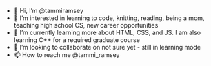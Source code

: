- 👋 Hi, I’m @tammiramsey
- 👀 I’m interested in learning to code, knitting, reading, being a mom, teaching high school CS, new career opportunities
- 🌱 I’m currently learning more about HTML, CSS, and JS. I am also learning C++ for a required graduate course
- 💞️ I’m looking to collaborate on not sure yet - still in learning mode
- 📫 How to reach me @tammi_ramsey

<!---
tammiramsey/tammiramsey is a ✨ special ✨ repository because its `README.md` (this file) appears on your GitHub profile.
You can click the Preview link to take a look at your changes.
--->
